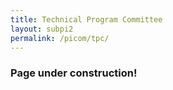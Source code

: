 ```yaml
---
title: Technical Program Committee
layout: subpi2
permalink: /picom/tpc/
---
```


<h3>Page under construction!</h3>

<!--- COMMENTED
<h3>PICom 2022 Technical Program Committee</h3>

<hr/>
<p>Marcelo Alves,	Federal University of Rio de Janeiro,	Brazil
</p><p>Md Amiruzzaman,	West Chester University,	USA
</p><p>Ali Balador,	Mälardalen University,	Sweden
</p><p>Alessio Bechini,	University of Pisa,	Italy
</p><p>Paolo Bellavista,	University of Bologna,	Italy
</p><p>Juan-Carlos Cano,	Universidad Politecnica de Valencia,	Spain
</p><p>Carmela Comito,	University of Calabria,	Italy
</p><p>Grégoire Danoy,	University of Luxembourg,	Luxembourg
</p><p>Luca Davoli,	University of Parma,	Italy

</p><p>
Christos Diou,	Harokopio University of Athens,	Greece
</p><p>Constantinos Djouvas,	Cyprus University of Technology,	Cyprus
</p><p>Natalia Fernandes,	Universidade Federal Fluminense,	Brazil
</p><p>Paulo Ferreira,	University of Oslo,	Norway
</p><p>Marco Furini,	University of Modena and Reggio Emilia,	Italy
</p><p>Paul Grace,	Aston University,	United Kingdom (Great Britain)
</p><p>Ping Guo,	University of Illinois at Springfield,	USA
</p><p>Fei Hao,	Shaanxi Normal University,	China
</p><p>Enrique Hernández-Orallo,	Universitat Politècnica de València,	Spain
</p><p>Miaoqing Huang,	University of Arkansas,	USA
</p><p>Mauro Iacono,	Università degli Studi della Campania Luigi Vanvitelli,	Italy
</p><p>Ahmed Khaled,	Northeastern Illinois University,	USA
</p><p>Yiu-Wing Leung,	Hong Kong Baptist University,	Hong Kong
</p><p>Priscila Lima,	Federal University of Rio de Janeiro,	Brazil
</p><p>Jiang Lu,	University of Houston Clear Lake,	USA
</p><p>Johann Marquez-Barja,	University of Antwerpen & imec,	Belgium
</p><p>Diogo Mattos,	Universidade Federal Fluminense,	Brazil
</p><p>Silvia Mirri,	University of Bologna,	Italy
</p><p>Klimis Ntalianis,	University of West Attica,	Greece
</p><p>Ana Oliveira,	Dell,	Brazil
</p><p>Al-Sakib Khan Pathan,	Independent University,	Bangladesh
</p><p>Dana Petcu,	West University of Timisoara,	Romania
</p><p>Riccardo Petrolo,	Athonet,	Italy
</p><p>Catia Prandi,	University of Bologna - ITI/LARSyS,	Italy
</p><p>Danda Rawat,	Howard University,	USA
</p><p>Atslands Rocha,	Federal University of Ceará,	Brazil
</p><p>Jingtao Sun,	Hitachi, Ltd.,	Japan
</p><p>Javid Taheri,	Karlstad University,	Sweden
</p><p>Dr. Zenonas Theodosiou, Research Centre on Interactive Media, Smart
Systems and Emerging Technologies, Cyprus
</p><p>Tullio Vardanega,	University of Padua,	Italy
</p><p>Shige Wang,	General Motor Global Research and Development,	USA
</p><p>Martine Wedlake,	Amazon,	USA
</p><p>Zhen Yang,	Beijing University of Posts and Telecommunications,	China
</p><p>Zhongliang Yang,	Tsinghua University,	China
</p><p>Haibo Zhang,	Universtiy of Otago,	New Zealand
</p>
-->
